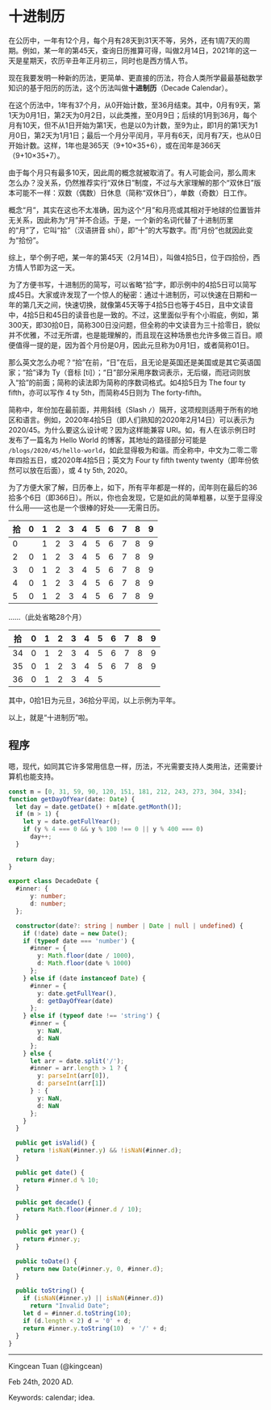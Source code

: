 # 十进制历

在公历中，一年有12个月，每个月有28天到31天不等，另外，还有1周7天的周期。例如，某一年的第45天，查询日历推算可得，叫做2月14日，2021年的这一天是星期天，农历辛丑年正月初三，同时也是西方情人节。

现在我要发明一种新的历法，更简单、更直接的历法，符合人类所学最最基础数学知识的基于阳历的历法，这个历法叫做**十进制历**（Decade Calendar）。

在这个历法中，1年有37个月，从0开始计数，至36月结束。其中，0月有9天，第1天为0月1日，第2天为0月2日，以此类推，至0月9日；后续的1月到36月，每个月有10天，但不从1日开始为第1天，也是以0为计数，至9为止，即1月的第1天为1月0日，第2天为1月1日；最后一个月分平闰月，平月有6天，闰月有7天，也从0日开始计数。这样，1年也是365天（9+10×35+6），或在闰年是366天（9+10×35+7）。

由于每个月只有最多10天，因此周的概念就被取消了。有人可能会问，那么周末怎么办？没关系，仍然推荐实行“双休日”制度，不过与大家理解的那个“双休日”版本可能不一样：双数（偶数）日休息（简称“双休日”），单数（奇数）日工作。

概念“月”，其实在这也不太准确，因为这个“月”和月亮或其相对于地球的位置皆并无关系，因此称为“月”并不合适。于是，一个新的名词代替了十进制历里的“月”了，它叫“拾”（汉语拼音 shí），即“十”的大写数字。而“月份”也就因此变为“拾份”。

综上，举个例子吧，某一年的第45天（2月14日），叫做4拾5日，位于四拾份，西方情人节即为这一天。

为了方便书写，十进制历的简写，可以省略“拾”字，即示例中的4拾5日可以简写成45日。大家或许发现了一个惊人的秘密：通过十进制历，可以快速在日期和一年的第几天之间，快速切换，就像第45天等于4拾5日也等于45日，且中文读音中，4拾5日和45日的读音也是一致的。不过，这里面似乎有个小瑕疵，例如，第300天，即30拾0日，简称300日没问题，但全称的中文读音为三十拾零日，貌似并不优雅，不过无所谓，也是能理解的，而且现在这种场景也允许多做三百日。顺便值得一提的是，因为首个月份是0月，因此元旦称为0月1日，或者简称01日。

那么英文怎么办呢？“拾”在前，“日”在后，且无论是英国还是美国或是其它英语国家；“拾”译为 Ty（音标 [ti]）；“日”部分采用序数词表示，无后缀，而冠词则放入“拾”的前面；简称的读法即为简称的序数词格式。如4拾5日为 The four ty fifth，亦可以写作 4 ty 5th，而简称45日则为 The forty-fifth。

简称中，年份加在最前面，并用斜线（Slash `/`）隔开，这项规则适用于所有的地区和语言。例如，2020年4拾5日（即人们熟知的2020年2月14日）可以表示为 2020/45。为什么要这么设计呢？因为这样能兼容 URI。如，有人在该示例日时发布了一篇名为 Hello World 的博客，其地址的路径部分可能是 `/blogs/2020/45/hello-world`，如此显得极为和谐。而全称中，中文为二零二零年四拾五日，或2020年4拾5日；英文为 Four ty fifth twenty twenty（即年份依然可以放在后面），或 4 ty 5th, 2020。

为了方便大家了解，日历奉上，如下，所有平年都是一样的，闰年则在最后的36拾多个6日（即366日）。所以，你也会发现，它是如此的简单粗暴，以至于显得没什么用——这也是一个很棒的好处——无需日历。

| 拾 | 0 | 1 | 2 | 3 | 4 | 5 | 6 | 7 | 8 | 9 |
| -- | - | - | - | - | - | - | - | - | - | - |
| 0 | | 1 | 2 | 3 | 4 | 5 | 6 | 7 | 8 | 9 |
| 2 | 0 | 1 | 2 | 3 | 4 | 5 | 6 | 7 | 8 | 9 |
| 3 | 0 | 1 | 2 | 3 | 4 | 5 | 6 | 7 | 8 | 9 |
| 4 | 0 | 1 | 2 | 3 | 4 | 5 | 6 | 7 | 8 | 9 |
| 5 | 0 | 1 | 2 | 3 | 4 | 5 | 6 | 7 | 8 | 9 |

……（此处省略28个月）

| 拾 | 0 | 1 | 2 | 3 | 4 | 5 | 6 | 7 | 8 | 9 |
| -- | - | - | - | - | - | - | - | - | - | - |
| 34 | 0 | 1 | 2 | 3 | 4 | 5 | 6 | 7 | 8 | 9 |
| 35 | 0 | 1 | 2 | 3 | 4 | 5 | 6 | 7 | 8 | 9 |
| 36 | 0 | 1 | 2 | 3 | 4 | 5 | | | | |

其中，0拾1日为元旦，36拾分平闰，以上示例为平年。

以上，就是“十进制历”啦。

## 程序

嗯，现代，如同其它许多常用信息一样，历法，不光需要支持人类用法，还需要计算机也能支持。

```typescript
const m = [0, 31, 59, 90, 120, 151, 181, 212, 243, 273, 304, 334];
function getDayOfYear(date: Date) {
  let day = date.getDate() + m[date.getMonth()];
  if (m > 1) {
    let y = date.getFullYear();
    if (y % 4 === 0 && y % 100 !== 0 || y % 400 === 0)
      day++;
  }
  
  return day;
}

export class DecadeDate {
  #inner: {
      y: number;
      d: number;
  };

  constructor(date?: string | number | Date | null | undefined) {
    if (!date) date = new Date();
    if (typeof date === 'number') {
      #inner = {
        y: Math.floor(date / 1000),
        d: Math.floor(date % 1000)
      };
    } else if (date instanceof Date) {
      #inner = {
        y: date.getFullYear(),
        d: getDayOfYear(date)
      };
    } else if (typeof date !== 'string') {
      #inner = {
        y: NaN,
        d: NaN
      };
    } else {
      let arr = date.split('/');
      #inner = arr.length > 1 ? {
        y: parseInt(arr[0]),
        d: parseInt(arr[1])
      } : {
        y: NaN,
        d: NaN
      };
    }
  }

  public get isValid() {
    return !isNaN(#inner.y) && !isNaN(#inner.d);
  }

  public get date() {
    return #inner.d % 10;
  }

  public get decade() {
    return Math.floor(#inner.d / 10);
  }

  public get year() {
    return #inner.y;
  }

  public toDate() {
    return new Date(#inner.y, 0, #inner.d);
  }

  public toString() {
    if (isNaN(#inner.y) || isNaN(#inner.d))
      return "Invalid Date";
    let d = #inner.d.toString(10);
    if (d.length < 2) d = '0' + d;
    return #inner.y.toString(10)  + '/' + d;
  }
}
```

---

Kingcean Tuan (@kingcean)

Feb 24th, 2020 AD. 

Keywords:
calendar; idea.
